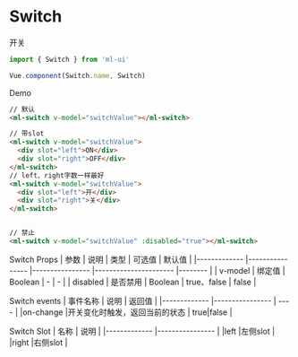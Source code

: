 # Switch

开关
```js
import { Switch } from 'ml-ui'

Vue.component(Switch.name, Switch)
```

Demo

```html
// 默认
<ml-switch v-model="switchValue"></ml-switch>

// 带slot
<ml-switch v-model="switchValue">
  <div slot="left">ON</div>
  <div slot="right">OFF</div>
</ml-switch>
// left、right字数一样最好
<ml-switch v-model="switchValue">
  <div slot="left">开</div>
  <div slot="right">关</div>
</ml-switch>


// 禁止
<ml-switch v-model="switchValue" :disabled="true"></ml-switch>
```
Switch Props
| 参数          | 说明            | 类型            | 可选值                 | 默认值   |
|-------------  |---------------- |---------------- |---------------------- |-------- |
| v-model         | 绑定值		  | Boolean  | - | - |
| disabled         | 是否禁用	  | Boolean  |  true、false  | false |

Switch events
| 事件名称          | 说明            | 返回值 |
|-------------  |---------------- | ---- |
|on-change	  |开关变化时触发，返回当前的状态	 | true|false |

Switch Slot
| 名称          | 说明            |
|-------------  |---------------- |
|left  |左侧slot |
|right  |右侧slot |